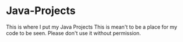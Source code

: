 # Java-Projects
This is where I put my Java Projects
This is mean't to be a place for my code to be seen. Please don't use it without permission.
